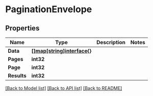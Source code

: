 # PaginationEnvelope

## Properties
Name | Type | Description | Notes
------------ | ------------- | ------------- | -------------
**Data** | [**[]map[string]interface{}**](map[string]interface{}.md) |  | 
**Pages** | **int32** |  | 
**Page** | **int32** |  | 
**Results** | **int32** |  | 

[[Back to Model list]](../README.md#documentation-for-models) [[Back to API list]](../README.md#documentation-for-api-endpoints) [[Back to README]](../README.md)


